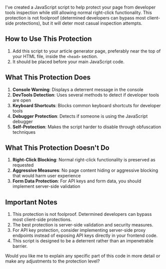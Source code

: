 I've created a JavaScript script to help protect your page from developer tools inspection while still allowing normal right-click functionality. This protection is not foolproof (determined developers can bypass most client-side protections), but it will deter most casual inspection attempts.

How to Use This Protection
--------------------------

1.  Add this script to your article generator page, preferably near the top of your HTML file, inside the `<head>` section.
2.  It should be placed before your main JavaScript code.

What This Protection Does
-------------------------

1.  **Console Warning**: Displays a deterrent message in the console
2.  **DevTools Detection**: Uses several methods to detect if developer tools are open
3.  **Keyboard Shortcuts**: Blocks common keyboard shortcuts for developer tools
4.  **Debugger Protection**: Detects if someone is using the JavaScript debugger
5.  **Self-Protection**: Makes the script harder to disable through obfuscation techniques

What This Protection Doesn't Do
-------------------------------

1.  **Right-Click Blocking**: Normal right-click functionality is preserved as requested
2.  **Aggressive Measures**: No page content hiding or aggressive blocking that would harm user experience
3.  **Form Data Protection**: For API keys and form data, you should implement server-side validation

Important Notes
---------------

1.  This protection is not foolproof. Determined developers can bypass most client-side protections.
2.  The best protection is server-side validation and security measures.
3.  For API key protection, consider implementing server-side proxy endpoints instead of exposing API keys directly in your frontend code.
4.  This script is designed to be a deterrent rather than an impenetrable barrier.

Would you like me to explain any specific part of this code in more detail or make any adjustments to the protection level?
